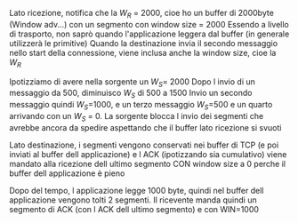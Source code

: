 Lato ricezione, notifica che la $W_R$ = 2000, cioe ho un buffer di 2000byte (Window adv...) con un segmento con window size = 2000
Essendo a livello di trasporto, non saprò quando l'applicazione leggera dal buffer (in generale utilizzerà le primitive)
Quando la destinazione invia il secondo messaggio nello start della connessione, viene inclusa anche la window size, cioe la $W_R$

Ipotizziamo di avere nella sorgente un $W_S$= 2000
Dopo l invio di un messaggio da 500, diminuisco $W_S$ di 500 a 1500
Invio un secondo messaggio quindi $W_S$=1000, e un terzo messaggio $W_S$=500 e un quarto arrivando con un $W_S$ = 0.
La sorgente blocca l invio dei segmenti che avrebbe ancora da spedire aspettando che il buffer lato ricezione si svuoti

Lato destinazione, i segmenti vengono conservati nei buffer di TCP (e poi inviati al buffer dell applicazione) e l ACK (ipotizzando sia cumulativo) viene mandato alla ricezione dell ultimo segmento CON window size a 0 perche il buffer dell applicazione è pieno 

Dopo del tempo, l applicazione legge 1000 byte, quindi nel buffer dell applicazione vengono tolti 2 segmenti. Il ricevente manda quindi un segmento di ACK (con l ACK dell ultimo segmento) e con WIN=1000